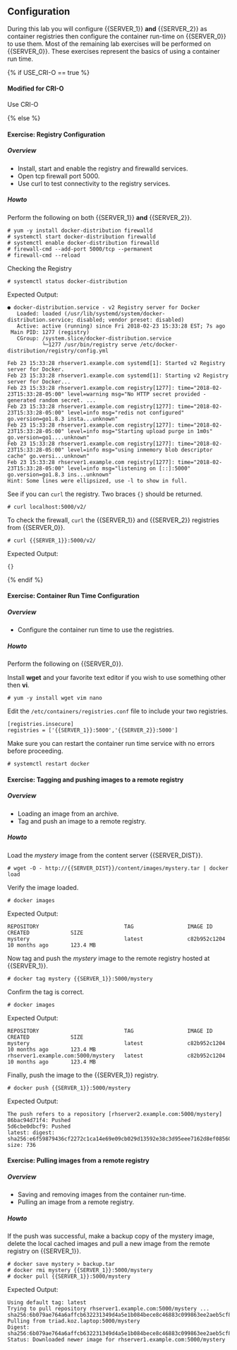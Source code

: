 ## Configuration
During this lab you will configure {{SERVER_1}} **and** {{SERVER_2}} as container registries then configure the container run-time on {{SERVER_0}} to use them. Most of the remaining lab exercises will be performed on {{SERVER_0}}. These exercises represent the basics of using a container run time.

{% if USE_CRI-O == true %}

#### Modified for CRI-O
Use CRI-O

{% else %}

#### Exercise: Registry Configuration

##### Overview 

* Install, start and enable the registry and firewalld services.
* Open tcp firewall port 5000. 
* Use curl to test connectivity to the registry services.

##### Howto

Perform the following on both {{SERVER_1}} **and** {{SERVER_2}}.

~~~shell
# yum -y install docker-distribution firewalld
# systemctl start docker-distribution firewalld
# systemctl enable docker-distribution firewalld
# firewall-cmd --add-port 5000/tcp --permanent
# firewall-cmd --reload
~~~

Checking the Registry

~~~shell
# systemctl status docker-distribution
~~~~
Expected Output:

~~~shell
● docker-distribution.service - v2 Registry server for Docker
   Loaded: loaded (/usr/lib/systemd/system/docker-distribution.service; disabled; vendor preset: disabled)
   Active: active (running) since Fri 2018-02-23 15:33:28 EST; 7s ago
 Main PID: 1277 (registry)
   CGroup: /system.slice/docker-distribution.service
           └─1277 /usr/bin/registry serve /etc/docker-distribution/registry/config.yml

Feb 23 15:33:28 rhserver1.example.com systemd[1]: Started v2 Registry server for Docker.
Feb 23 15:33:28 rhserver1.example.com systemd[1]: Starting v2 Registry server for Docker...
Feb 23 15:33:28 rhserver1.example.com registry[1277]: time="2018-02-23T15:33:28-05:00" level=warning msg="No HTTP secret provided - generated random secret. ...
Feb 23 15:33:28 rhserver1.example.com registry[1277]: time="2018-02-23T15:33:28-05:00" level=info msg="redis not configured" go.version=go1.8.3 insta...unknown"
Feb 23 15:33:28 rhserver1.example.com registry[1277]: time="2018-02-23T15:33:28-05:00" level=info msg="Starting upload purge in 1m0s" go.version=go1....unknown"
Feb 23 15:33:28 rhserver1.example.com registry[1277]: time="2018-02-23T15:33:28-05:00" level=info msg="using inmemory blob descriptor cache" go.versi...unknown"
Feb 23 15:33:28 rhserver1.example.com registry[1277]: time="2018-02-23T15:33:28-05:00" level=info msg="listening on [::]:5000" go.version=go1.8.3 ins...unknown"
Hint: Some lines were ellipsized, use -l to show in full.
~~~

See if you can `curl` the registry. Two braces `{}` should be returned.

~~~
# curl localhost:5000/v2/
~~~

To check the firewall, `curl` the {{SERVER_1}} and {{SERVER_2}} registries from {{SERVER_0}}.

~~~
# curl {{SERVER_1}}:5000/v2/
~~~

Expected Output:

~~~shell
{}
~~~~

{% endif %}

#### Exercise: Container Run Time Configuration

##### Overview

* Configure the container run time to use the registries.

##### Howto

Perform the following on {{SERVER_0}}.

Install **wget** and your favorite text editor if you wish to use something other then **vi**.

~~~
# yum -y install wget vim nano
~~~

Edit the `/etc/containers/registries.conf` file to include your two registries.

~~~shell
[registries.insecure]
registries = ['{{SERVER_1}}:5000','{{SERVER_2}}:5000']
~~~~

Make sure you can restart the container run time service with no errors before proceeding.

~~~shell
# systemctl restart docker
~~~

#### Exercise: Tagging and pushing images to a remote registry

##### Overview
* Loading an image from an archive. 
* Tag and push an image to a remote registry.

##### Howto

Load the *mystery* image from the content server {{SERVER_DIST}}.

~~~
# wget -O - http://{{SERVER_DIST}}/content/images/mystery.tar | docker load
~~~

Verify the image loaded.

~~~shell
# docker images
~~~

Expected Output:

~~~shell
REPOSITORY                           TAG                 IMAGE ID            CREATED             SIZE
mystery                              latest              c82b952c1204        10 months ago       123.4 MB
~~~

Now tag and push the *mystery* image to the remote registry hosted at {{SERVER_1}}.

~~~
# docker tag mystery {{SERVER_1}}:5000/mystery
~~~

Confirm the tag is correct.

~~~
# docker images
~~~

Expected Output:

~~~
REPOSITORY                           TAG                 IMAGE ID            CREATED             SIZE
mystery                              latest              c82b952c1204        10 months ago       123.4 MB
rhserver1.example.com:5000/mystery   latest              c82b952c1204        10 months ago       123.4 MB
~~~

Finally, push the image to the {{SERVER_1}} registry.

~~~
# docker push {{SERVER_1}}:5000/mystery
~~~

Expected Output:

~~~
The push refers to a repository [rhserver2.example.com:5000/mystery]
86bac94d71f4: Pushed 
5d6cbe0dbcf9: Pushed 
latest: digest: sha256:e6f59879436cf2272c1ca14e69e09cb029d13592e38c3d95eee7162d8ef08560 size: 736
~~~

#### Exercise: Pulling images from a remote registry

##### Overview

* Saving and removing images from the container run-time.
* Pulling an image from a remote registry.

##### Howto

If the push was successful, make a backup copy of the mystery image, delete the local cached images and pull a new image from the remote registry on {{SERVER_1}}. 

~~~
# docker save mystery > backup.tar
# docker rmi mystery {{SERVER_1}}:5000/mystery
# docker pull {{SERVER_1}}:5000/mystery
~~~

Expected Output:

~~~
Using default tag: latest
Trying to pull repository rhserver1.example.com:5000/mystery ... 
sha256:6b079ae764a6affcb632231349d4a5e1b084bece8c46883c099863ee2aeb5cf8: Pulling from triad.koz.laptop:5000/mystery
Digest: sha256:6b079ae764a6affcb632231349d4a5e1b084bece8c46883c099863ee2aeb5cf8
Status: Downloaded newer image for rhserver1.example.com:5000/mystery
~~~